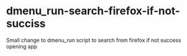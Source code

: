 # dmenu_run-search-firefox-if-not-succiss
Small change to dmenu_run script to search from firefox if not success opening app 
